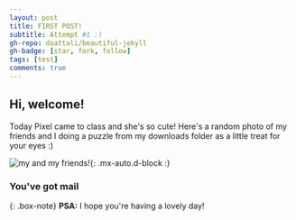 ```yaml
---
layout: post
title: FIRST POST!
subtitle: Attempt #1 :)
gh-repo: daattali/beautiful-jekyll
gh-badge: [star, fork, follow]
tags: [test]
comments: true
---
```


## Hi, welcome! 

Today Pixel came to class and she's so cute! Here's a random photo of my friends and I doing a puzzle from my downloads folder as a little treat for your eyes :)


![my and my friends!](https://weiweilu081.github.io/assets/img/IMG_9905_Large.jpeg){: .mx-auto.d-block :}


### You've got mail

{: .box-note}
**PSA:** I hope you're having a lovely day!
